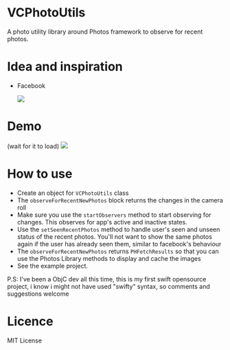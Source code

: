 # VCPhotoUtils
A photo utility library around Photos framework to observe for recent photos. 

# Idea and inspiration
* Facebook 

  ![](http://i.imgur.com/KotwyUX.jpg)
  
# Demo
  (wait for it to load)
  ![](http://i.imgur.com/zAxVb6r.gifv)
  
# How to use 
  
  * Create an object for `VCPhotoUtils` class
  * The `observeForRecentNewPhotos` block returns the changes in the camera roll
  * Make sure you use the  `startObservers` method to start observing for changes. This observes for app's active and inactive states. 
  * Use the `setSeenRecentPhotos` method to handle user's seen and unseen status of the recent photos. You'll not want to show the same photos again if the user has already seen them, similar to facebook's behaviour
  * The `observeForRecentNewPhotos` returns `PHFetchResults` so that you can use the Photos Library methods to display and cache the images
  * See the example project. 
  
  P.S: I've been a ObjC dev all this time, this is my first swift opensource project, i know i might not have used "swifty" syntax, so comments and suggestions welcome
  
# Licence
  MIT License
  
